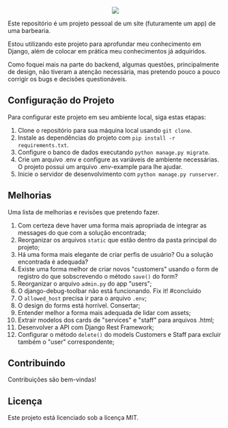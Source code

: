 <p align="center">
  <img src="https://github.com/wsvincent/awesome-django/raw/main/assets/django-logo-negative.svg" />
</p>

Este repositório é um projeto pessoal de um site (futuramente um app) de uma barbearia.

Estou utilizando este projeto para aprofundar meu conhecimento em Django, além de colocar em prática meu conhecimentos já adquiridos.

Como foquei mais na parte do backend, algumas questões, principalmente de design, não tiveram a atenção necessária, mas pretendo pouco a pouco corrigir os bugs e decisões questionáveis.


## Configuração do Projeto
Para configurar este projeto em seu ambiente local, siga estas etapas:

1. Clone o repositório para sua máquina local usando `git clone`.
2. Instale as dependências do projeto com `pip install -r requirements.txt`.
3. Configure o banco de dados executando `python manage.py migrate`.
4. Crie um arquivo .env e configure as variáveis de ambiente necessárias. O projeto possui um arquivo .env-example para lhe ajudar.
5. Inicie o servidor de desenvolvimento com `python manage.py runserver`.

## Melhorias
Uma lista de melhorias e revisões que pretendo fazer.

1. Com certeza deve haver uma forma mais apropriada de integrar as messages do que com a solução encontrada;
2. Reorganizar os arquivos `static` que estão dentro da pasta principal do projeto;
3. Há uma forma mais elegante de criar perfis de usuário? Ou a solução encontrada é adequada?
4. Existe uma forma melhor de criar novos "customers" usando o form de registro do que sobscrevendo o método `save()` do form?
5. Reorganizar o arquivo `admin.py` do app "users";
6. O django-debug-toolbar não está funcionando. Fix it! #concluido
7. O `allowed_host` precisa ir para o arquivo `.env`;
8. O design do forms está horrível. Consertar;
9. Entender melhor a forma mais adequada de lidar com assets;
10. Extrair modelos dos cards de "services" e "staff" para arquivos .html;
11. Desenvolver a API com Django Rest Framework;
12. Configurar o método `delete()` do models Customers e Staff para excluir também o "user" correspondente;

## Contribuindo
Contribuições são bem-vindas!

## Licença
Este projeto está licenciado sob a licença MIT.
